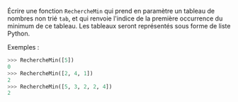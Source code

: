 Écrire une fonction `RechercheMin` qui prend en paramètre un tableau de nombres non
trié `tab`, et qui renvoie l'indice de la première occurrence du minimum de ce tableau. Les
tableaux seront représentés sous forme de liste Python.

Exemples :

```python
>>> RechercheMin([5])
0
>>> RechercheMin([2, 4, 1])
2
>>> RechercheMin([5, 3, 2, 2, 4])
2
```

